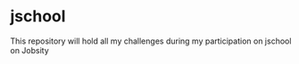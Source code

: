 # jschool
This repository will hold all my challenges during my participation on jschool on Jobsity
